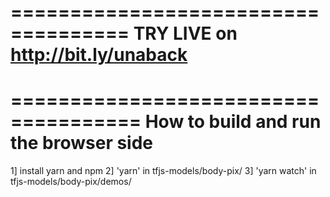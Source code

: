 ====================================
TRY LIVE on http://bit.ly/unaback
====================================




=====================================
How to build and run the browser side 
=====================================

1] install yarn and npm
2] 'yarn' in tfjs-models/body-pix/
3] 'yarn watch' in tfjs-models/body-pix/demos/


